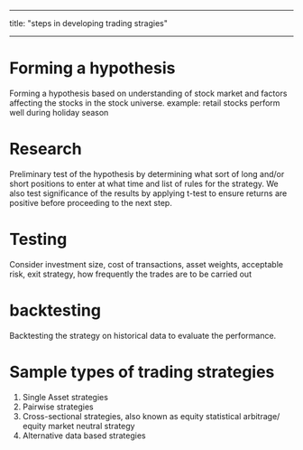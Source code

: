 ----------
title: "steps in developing trading stragies"

------

# Forming a hypothesis

Forming a hypothesis based on understanding of stock market and factors affecting the stocks in the stock universe.
example: retail stocks perform well during holiday season

# Research

Preliminary test of the hypothesis by determining what sort of long and/or short positions to enter at what time and list of rules for the strategy. We also test significance of the results by applying t-test to ensure returns are positive before proceeding to the next step.

# Testing

Consider investment size, cost of transactions, asset weights, acceptable risk, exit strategy, how frequently the trades are to be carried out

# backtesting

Backtesting the strategy on historical data to evaluate the performance.

# Sample types of trading strategies
1. Single Asset strategies
2. Pairwise strategies
3. Cross-sectional strategies, also known as equity statistical arbitrage/ equity market neutral strategy
4. Alternative data based strategies
